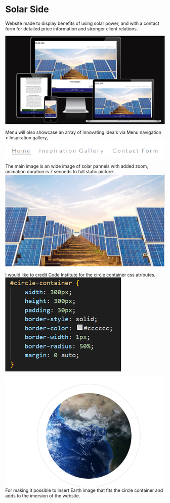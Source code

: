 <h1 text-transform: uppercase;
    letter-spacing: 5px;
    text-align: middle; >Solar Side</h1>  

Website made to display benefits of using solar power, and with a contact form for detailed price information and stronger client relations.  

<img src="images/amiresponsive.png">


Menu will olso showcase an array of innovating idea's via Menu navigation > Inspiration gallery,  
 <img src="images/menunav.png">


The main image is an wide image of solar pannels with added zoom, animation duration is 7 seconds to full static picture.
<img src="images/hero.image.png">

I would like to credit Code Institute for the circle container css atributes.
<img src="images/inst-code.png">

<img src="images/earth.png" width:300>
For making it possible to insert Earth image that fits the circle container and adds to the imersion of the website.